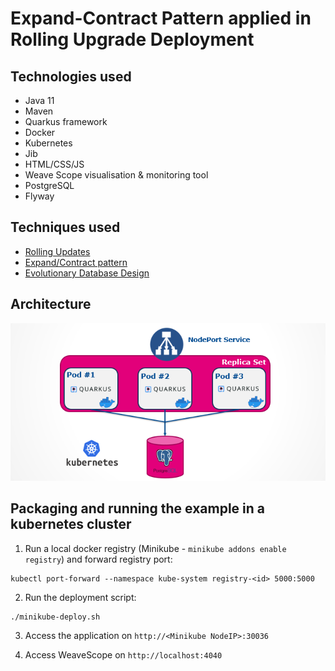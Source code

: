 # Expand-Contract Pattern applied in Rolling Upgrade Deployment

## Technologies used

* Java 11
* Maven
* Quarkus framework
* Docker
* Kubernetes
* Jib
* HTML/CSS/JS
* Weave Scope visualisation & monitoring tool
* PostgreSQL
* Flyway 

## Techniques used

* [Rolling Updates](https://en.wikipedia.org/wiki/Rolling_release)
* [Expand/Contract pattern](https://martinfowler.com/bliki/ParallelChange.html)
* [Evolutionary Database Design](https://databaserefactoring.com/index.html)

## Architecture

![Application Architecture](./images/architecture.PNG)

## Packaging and running the example in a kubernetes cluster

1. Run a local docker registry (Minikube - `minikube addons enable registry`) and forward registry port:
```
kubectl port-forward --namespace kube-system registry-<id> 5000:5000
```

2. Run the deployment script:
```
./minikube-deploy.sh
```

3. Access the application on `http://<Minikube NodeIP>:30036`

4. Access WeaveScope on `http://localhost:4040`
